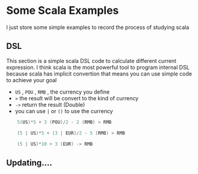 # Some Scala Examples
I just store some simple examples to record the process of studying scala

## DSL 

 This section is a simple scala DSL code to calculate  different current expression. 
 I think scala is the most powerful tool to program internal DSL because scala has implicit convertion that means you can use
 simple code to achieve your goal
 
 - `US` , `POU` , `RMB` , the currency you define
 - `>` the result will be convert to the kind of currency
 - `->` return the result (Double)
 - you can use `|` or `()` to use the currency
 
 ```scala   
     5(US)*5 + 3 (POU)/2 - 2 (RMB) > RMB

     (5 | US)*5 + (3 | EUR)/2 - 5 (RMB) > RMB

     (5 | US)*10 + 3 (EUR) -> RMB 
 ```

## Updating....


